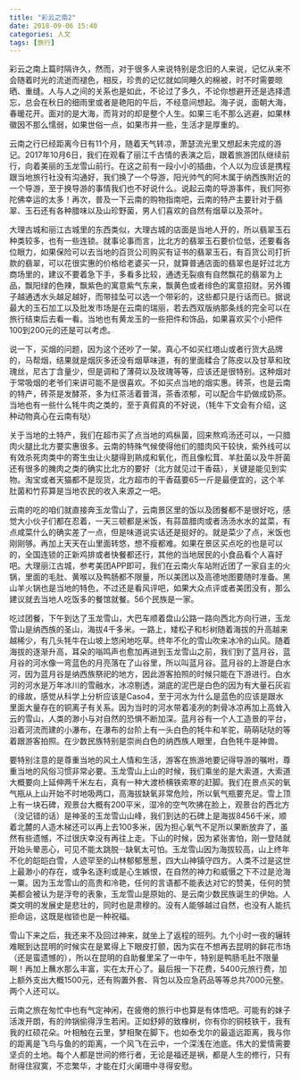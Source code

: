 ```yaml
---
title: "彩云之南2"
date: 2018-09-06 15:40
categories: 人文
tags: [旅行]
---
```


彩云之南上篇时隔许久，然而，对于很多人来说特别是念旧的人来说，记忆从来不会随着时光的流逝而褪色，相反，珍贵的记忆就如同睡久的棉被，时不时需要晾晒、重缝。人与人之间的关系也是如此，不论过了多久，不论你想避开还是选择遗忘，总会在秋日的细雨里或者是艳阳的午后，不经意间想起。海子说，面朝大海，春暖花开。面对的是大海，而背对的却是整个人生。如果三毛不那么逃避，如果林徽因不那么懦弱，如果世俗一点，如果市井一些，生活才是厚重的。

云南之行已经距离今日有11个月，随着天气转凉，萧瑟流光里又想起未完成的游记。2017年10月6日，我们在观看了丽江千古情的表演之后，跟着旅游团队继续前行，向着美丽的玉龙雪山前行。在这之前有一段小小的插曲，个人以为应该是携程跟当地旅行社没有沟通好，我们换了一个导游，阳光帅气的阿木属于纳西族附近的一个导游，至于换导游的事情我们也不好说什么。说起云南的导游事件，我们阿弥陀佛幸运的太多！再次，普及一下云南的购物指南吧，云南的特产主要针对于翡翠、玉石还有各种腊味以及山珍野菌，男人们喜欢的自然有烟草以及茶叶。

大理古城和丽江古城里的东西类似，大理古城的店面是当地人开的，所以翡翠玉石种类较多，也有一些连锁。就事论事而言，比北方的翡翠玉石要价位低，还要看各位眼力，如果保险可以去当地的百货公司购买有证书的翡翠玉石，有百货公司打折款的翡翠，可以花很实惠的价格给老婆买一只，就算普通店面的翡翠也是好过北方商场里的，建议不要着急下手，多看多比较，通透无裂痕有自然飘花的翡翠为上品，飘阳绿的色辣，飘紫色的寓意紫气东来，飘黄色或者绯色的寓意招财。另外镯子越通透水头越足越好，而带挂坠可以选一个带彩的，这些都只是行话而已。据说最大的玉石加工以及批发市场是在云南的瑞丽，若去西双版纳那条线的完全可以在旅行结束后去看一看。当地也有黄龙玉的一些把件和饰品，如果喜欢买个小把件100到200元的还是可以考虑。

说一下，买烟的问题，因为这个还吵了一架。真心不如买红塔山或者行货大品牌的，马帮烟，结果就是烟灰多还没有烟草味道，有的里面糅合了陈皮以及甘草和玫瑰丝，尼古丁含量少，但是调和了薄荷以及玫瑰等等，应该还是很特别。这种烟对于常吸烟的老爷们来讲可能不是很喜欢。不如买点当地的烟实惠。砖茶，也是云南的特产，砖茶是发酵茶，多为红茶活着普洱，茶香浓郁，可以配合牛奶做成奶茶。当地也有一些什么牦牛肉之类的，至于真假真的不好说，（牦牛下文会有介绍，这种动物真心在云南有哒）

关于当地的土特产，我们在超市买了点当地的鸡枞菌，回来熬鸡汤还可以，一只腊肉火腿比北方要实惠很多。云南的特殊气候使得他们的腊肉风干较快，紫外线可以有效杀死肉类中的寄生虫让火腿得到熟成和氧化，而且像松茸、羊肚菌以及牛肝菌还有很多的腌肉之类的确实比北方的要好（北方就见过干香菇），关键是能见到实物。淘宝或者天猫都不是现货，北方超市的干香菇要65一斤是最便宜的，这个羊肚菌和竹荪算是当地农民的收入来源之一吧。

云南的吃的咱们就直接奔玉龙雪山了，云南景区里的饭以及团餐都不是很好吃，感觉大小伙子们都在忍着，一天三顿都是米饭，有蒜苗腊肉或者汤汤水水的盆菜，有点咸菜什么的确实差了一点，但是味道说实话还是挺好的。就是菜少了点，米饭也刚刚够。再加上天天在山里面转悠，想不瘦都难。如果在景区买点吃的也是可以的，全国连锁的正新鸡排或者快餐都还行，其他的当地居民的小食品看个人喜好吧。大理丽江古城，参考美团APP即可，我们在云南火车站附近团了一家自主的火锅，里面的毛肚、黄喉以及鸭肠都不限量，所以美团以及高德地图要随时准备。黑山羊火锅也是当地的特色，不过还是看风评吧，如果大众点评或者美团没有，那么建议就去当地人吃饭多的餐馆就餐。56个民族是一家。

吃过团餐，下午到达了玉龙雪山，大巴车顺着盘山公路一路向西北方向行进，玉龙雪山是纳西族的圣山，海拔4千多米。一路上，矮松子和杉树随着海拔的升高越来越稀少，有几头牦牛在山坡上悠闲地吃草。终年不化的雪山吹来冰冷的山风。随着海拔的逐渐升高，耳朵的嗡鸣声也愈加再进到玉龙雪山之前，我们到了蓝月谷，蓝月谷的河水像一弯蓝色的月亮落在了山谷里，所以叫蓝月谷。蓝月谷的上游是白水河，因为蓝月谷是纳西族祭祀的地方，因此游客拍照的时候只能在下游进行。白水河的河水是万年冰川的雪融水，冰凉剔透，湖底的泥巴是白色的因为有大量石灰岩的缘故，感觉从科学上分析应该是Caso4，至于河水为什么是蓝色的应该是跟水里面大量存在的铜离子有关系。因为当时的河水带着凌冽的刺骨冰凉再加上高耸入云的雪山，人类的渺小与对自然的恐惧不断加深。蓝月谷有一个人工造景的平台，沿着河流而建的小瀑布，在瀑布的台阶上有一头白色的牦牛和羊驼，萌萌哒哒的等着跟游客拍照。在少数民族特别是崇尚白色的纳西族人眼里，白色牦牛是神兽。
 
要特别注意的是尊重当地的风土人情和生活，游客在旅游地要记得导游的嘱咐，尊重当地的风俗习惯非常必要。玉龙雪山上山的时候，我们乘坐的是大索道，大索道大概要向上延伸两千米左右，真有一种大渡桥横铁索寒的赶脚。我们在景点买的氧气瓶从上山开始不时地吸两口，高海拔缺氧非常危险，所以氧气瓶要充足。雪上顶上有一块石碑，观景台大概有200平米，湿冷的空气吹拂在脸上，观景台的西北方（没记错的话）是神圣的玉龙雪山山峰，我们到达的石碑上是海拔8456千米，顺着北麓的人造木梯还可以再上去100多米，因为担心氧气不足所以果断放弃了，虽然有些遗憾，不过很庆幸没有再往上走。下山的时候，因为紧张害怕，刚一登陆就开始头晕恶心，可见不能太跳脱···缺氧太可怕。玉龙雪山因为海拔较高，山上终年不化的皑皑白雪，人迹罕至的山林郁郁葱葱，四大山神镇守四方。人类不过是这世上最渺小的存在，或争名逐利或是心生嫉恨，在自然的神力和威慑之下不过是沧海一粟。因为玉龙雪山的高贵和冷艳，任何的言语都不能表达对它的赞美，任何的赞美都会被认为是浮夸的表象，玉龙雪山是原始的、是云南少数民族诞生的伊始。人类文明的发展史是悲壮的，同时也是肃穆的。没有人能够越过自然，也没有人能抗拒命运，这既是枷锁也是一种祝福。

雪山下来之后，我还来不及回过神来，就坐上了返程的班列。九个小时一夜的辗转难眠到达昆明的时候实在是累得上下眼皮打颤，因为实在不想再去昆明的鲜花市场（还是蛮遗憾的），所以在昆明的自助餐里呆了一中午，特别是鸭肠毛肚不限量啊！再加上蘸水那么丰富，实在太开心了。最后报一下花费，5400元旅行费，加上额外支出大概1500元，还有购置外套、背包以及应急药品等等总共7000元整。两个人还可以。

云南之旅在匆忙中也有气定神闲，在疲倦的旅行中也算是有体悟吧。可能有的妹子活泼开朗，有的帅锅偷得浮生若闲。正如舒婷的致橡树，你有你的铜枝铁干，我有我的红硕花朵。叶相触在云里，梦相聚在脚下。也如泰戈尔的最遥远距离，我与你的距离是飞鸟与鱼的的距离，一个风飞在云中，一个深浅在池底。伟大的爱情需要坚贞的土地。每个人都是世间的修行者，无论是福还是祸，都是人生的修行，只有耐得住寂寞，不恋繁华，才能在灯火阑珊中寻得安慰。